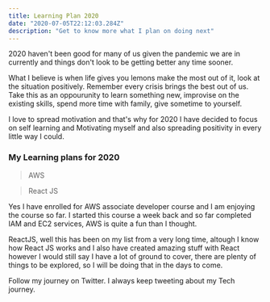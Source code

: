 ```yaml
---
title: Learning Plan 2020
date: "2020-07-05T22:12:03.284Z"
description: "Get to know more what I plan on doing next"
---
```


2020 haven't been good for many of us given the pandemic we are in currently and things don't look to 
be getting better any time sooner.

What I believe is when life gives you lemons make the most out of it, look at the situation positively.
Remember every crisis brings the best out of us. Take this as an oppourunity to learn something new, improvise on the existing skills, spend 
more time with family, give sometime to yourself.

I love to spread motivation and that's why for 2020 I have decided to focus on self learning and Motivating myself and also spreading 
positivity in every little way I could.

### My Learning plans for 2020 
 >AWS
 
 >React JS

Yes I have enrolled for AWS associate developer course and I am enjoying the course so far. I started this course a week back and so far 
completed IAM and EC2 services, AWS is quite a fun than I thought. 

ReactJS, well this has been on my list from a very long time, altough I know how React JS works and I also have created amazing stuff with 
React however I would still say I have a lot of ground to cover, there are plenty of things to be explored, so I will be doing that in the 
days to come. 

Follow my journey on Twitter. I always keep tweeting about my Tech journey.




